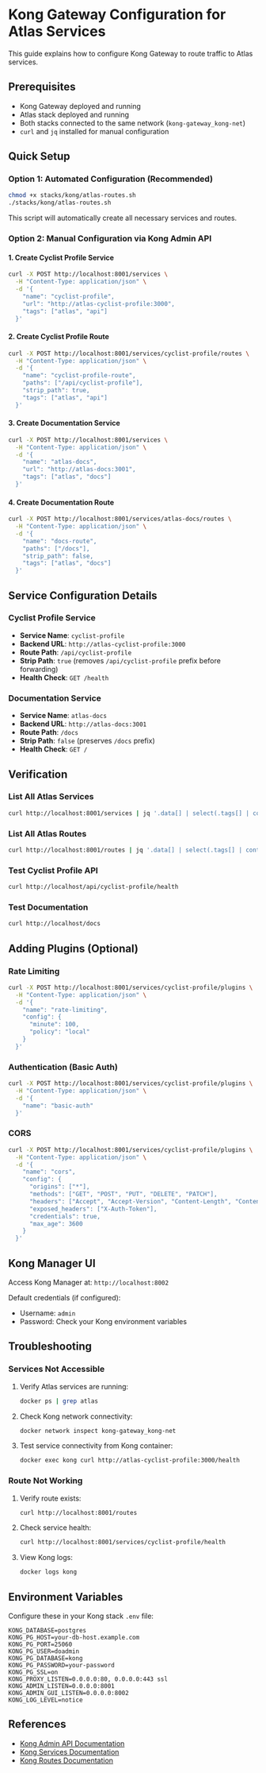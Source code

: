 # Kong Gateway Configuration for Atlas Services

This guide explains how to configure Kong Gateway to route traffic to Atlas services.

## Prerequisites

- Kong Gateway deployed and running
- Atlas stack deployed and running
- Both stacks connected to the same network (`kong-gateway_kong-net`)
- `curl` and `jq` installed for manual configuration

## Quick Setup

### Option 1: Automated Configuration (Recommended)

```bash
chmod +x stacks/kong/atlas-routes.sh
./stacks/kong/atlas-routes.sh
```

This script will automatically create all necessary services and routes.

### Option 2: Manual Configuration via Kong Admin API

#### 1. Create Cyclist Profile Service

```bash
curl -X POST http://localhost:8001/services \
  -H "Content-Type: application/json" \
  -d '{
    "name": "cyclist-profile",
    "url": "http://atlas-cyclist-profile:3000",
    "tags": ["atlas", "api"]
  }'
```

#### 2. Create Cyclist Profile Route

```bash
curl -X POST http://localhost:8001/services/cyclist-profile/routes \
  -H "Content-Type: application/json" \
  -d '{
    "name": "cyclist-profile-route",
    "paths": ["/api/cyclist-profile"],
    "strip_path": true,
    "tags": ["atlas", "api"]
  }'
```

#### 3. Create Documentation Service

```bash
curl -X POST http://localhost:8001/services \
  -H "Content-Type: application/json" \
  -d '{
    "name": "atlas-docs",
    "url": "http://atlas-docs:3001",
    "tags": ["atlas", "docs"]
  }'
```

#### 4. Create Documentation Route

```bash
curl -X POST http://localhost:8001/services/atlas-docs/routes \
  -H "Content-Type: application/json" \
  -d '{
    "name": "docs-route",
    "paths": ["/docs"],
    "strip_path": false,
    "tags": ["atlas", "docs"]
  }'
```

## Service Configuration Details

### Cyclist Profile Service

- **Service Name**: `cyclist-profile`
- **Backend URL**: `http://atlas-cyclist-profile:3000`
- **Route Path**: `/api/cyclist-profile`
- **Strip Path**: `true` (removes `/api/cyclist-profile` prefix before forwarding)
- **Health Check**: `GET /health`

### Documentation Service

- **Service Name**: `atlas-docs`
- **Backend URL**: `http://atlas-docs:3001`
- **Route Path**: `/docs`
- **Strip Path**: `false` (preserves `/docs` prefix)
- **Health Check**: `GET /`

## Verification

### List All Atlas Services

```bash
curl http://localhost:8001/services | jq '.data[] | select(.tags[] | contains("atlas"))'
```

### List All Atlas Routes

```bash
curl http://localhost:8001/routes | jq '.data[] | select(.tags[] | contains("atlas"))'
```

### Test Cyclist Profile API

```bash
curl http://localhost/api/cyclist-profile/health
```

### Test Documentation

```bash
curl http://localhost/docs
```

## Adding Plugins (Optional)

### Rate Limiting

```bash
curl -X POST http://localhost:8001/services/cyclist-profile/plugins \
  -H "Content-Type: application/json" \
  -d '{
    "name": "rate-limiting",
    "config": {
      "minute": 100,
      "policy": "local"
    }
  }'
```

### Authentication (Basic Auth)

```bash
curl -X POST http://localhost:8001/services/cyclist-profile/plugins \
  -H "Content-Type: application/json" \
  -d '{
    "name": "basic-auth"
  }'
```

### CORS

```bash
curl -X POST http://localhost:8001/services/cyclist-profile/plugins \
  -H "Content-Type: application/json" \
  -d '{
    "name": "cors",
    "config": {
      "origins": ["*"],
      "methods": ["GET", "POST", "PUT", "DELETE", "PATCH"],
      "headers": ["Accept", "Accept-Version", "Content-Length", "Content-MD5", "Content-Type", "Date"],
      "exposed_headers": ["X-Auth-Token"],
      "credentials": true,
      "max_age": 3600
    }
  }'
```

## Kong Manager UI

Access Kong Manager at: `http://localhost:8002`

Default credentials (if configured):
- Username: `admin`
- Password: Check your Kong environment variables

## Troubleshooting

### Services Not Accessible

1. Verify Atlas services are running:
   ```bash
   docker ps | grep atlas
   ```

2. Check Kong network connectivity:
   ```bash
   docker network inspect kong-gateway_kong-net
   ```

3. Test service connectivity from Kong container:
   ```bash
   docker exec kong curl http://atlas-cyclist-profile:3000/health
   ```

### Route Not Working

1. Verify route exists:
   ```bash
   curl http://localhost:8001/routes
   ```

2. Check service health:
   ```bash
   curl http://localhost:8001/services/cyclist-profile/health
   ```

3. View Kong logs:
   ```bash
   docker logs kong
   ```

## Environment Variables

Configure these in your Kong stack `.env` file:

```env
KONG_DATABASE=postgres
KONG_PG_HOST=your-db-host.example.com
KONG_PG_PORT=25060
KONG_PG_USER=doadmin
KONG_PG_DATABASE=kong
KONG_PG_PASSWORD=your-password
KONG_PG_SSL=on
KONG_PROXY_LISTEN=0.0.0.0:80, 0.0.0.0:443 ssl
KONG_ADMIN_LISTEN=0.0.0.0:8001
KONG_ADMIN_GUI_LISTEN=0.0.0.0:8002
KONG_LOG_LEVEL=notice
```

## References

- [Kong Admin API Documentation](https://docs.konghq.com/gateway/latest/admin-api/)
- [Kong Services Documentation](https://docs.konghq.com/gateway/latest/admin-api/#service-object)
- [Kong Routes Documentation](https://docs.konghq.com/gateway/latest/admin-api/#route-object)

